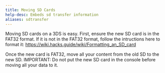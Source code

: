 ```yaml
---
title: Moving SD Cards
help-desc: Embeds sd transfer information
aliases: sdtransfer
---
```


Moving SD cards on a 3DS is easy.
First, ensure the new SD card is in the FAT32 format.
If it is not in the FAT32 format, follow the intructions here to format it:
https://wiki.hacks.guide/wiki/Formatting_an_SD_card

Once the new card is FAT32, move all your content from the old SD to the new SD.
IMPORTANT: Do not put the new SD card in the console before moving all your data to it.

